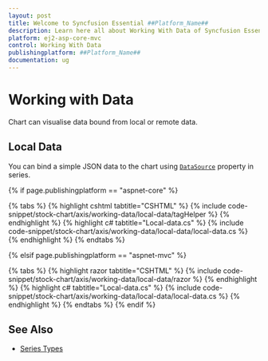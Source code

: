 ```yaml
---
layout: post
title: Welcome to Syncfusion Essential ##Platform_Name##
description: Learn here all about Working With Data of Syncfusion Essential ##Platform_Name## widgets based on HTML5 and jQuery.
platform: ej2-asp-core-mvc
control: Working With Data
publishingplatform: ##Platform_Name##
documentation: ug
---
```



<!-- markdownlint-disable MD036 -->

# Working with Data

Chart can visualise data bound from local or remote data.

## Local Data

You can bind a simple JSON data to the chart using
[`DataSource`](https://help.syncfusion.com/cr/aspnetcore-js2/Syncfusion.EJ2.Charts.StockChartStockChartSeries.html#Syncfusion_EJ2_Charts_StockChartStockChartSeries_DataSource) property in series.

{% if page.publishingplatform == "aspnet-core" %}

{% tabs %}
{% highlight cshtml tabtitle="CSHTML" %}
{% include code-snippet/stock-chart/axis/working-data/local-data/tagHelper %}
{% endhighlight %}
{% highlight c# tabtitle="Local-data.cs" %}
{% include code-snippet/stock-chart/axis/working-data/local-data/local-data.cs %}
{% endhighlight %}
{% endtabs %}

{% elsif page.publishingplatform == "aspnet-mvc" %}

{% tabs %}
{% highlight razor tabtitle="CSHTML" %}
{% include code-snippet/stock-chart/axis/working-data/local-data/razor %}
{% endhighlight %}
{% highlight c# tabtitle="Local-data.cs" %}
{% include code-snippet/stock-chart/axis/working-data/local-data/local-data.cs %}
{% endhighlight %}
{% endtabs %}
{% endif %}



## See Also

* [Series Types](./series-types/)

